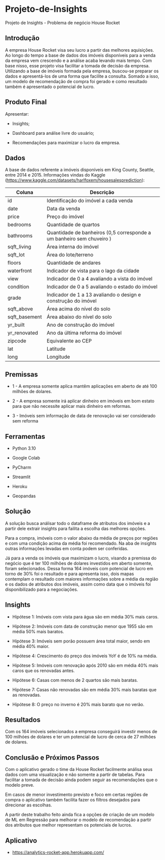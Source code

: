 # Projeto-de-Insights
Projeto de Insights - Problema de negócio House Rocket
## Introdução

A empresa House Rocket visa seu lucro a partir das melhores aquisições. Ao longo do tempo a base de dados dos imóveis disponíveis para a venda da empresa vem crescendo e a análise acaba levando mais tempo. Com base nisso, esse projeto visa facilitar a tomada de decisão da empresa. Utilizando a base de imóveis formada pela empresa, buscou-se preparar os dados e apresentá-los de uma forma que facilite a consulta. Somado a isso, um modelo de recomendação de compra foi gerado e como resultado também é apresentado o potencial de lucro.

## Produto Final

Apresentar:

* Insights;

* Dashboard para análise livre do usuário;

* Recomendações para maximizar o lucro da empresa.

## Dados

A base de dados referente a imóveis disponíveis em King County, Seattle, entre 2014 e 2015. Informações vindas do Kaggle (https://www.kaggle.com/datasets/harlfoxem/housesalesprediction):

| Coluna        | Descrição                                                             |
|---------------|-----------------------------------------------------------------------|
| id            | Identificação do imóvel a cada venda                                  |
| date          | Data da venda                                                         |
| price         | Preço do imóvel                                                       |
| bedrooms      | Quantidade de quartos                                                 |
| bathrooms     | Quantidade de banheiros (0,5 corresponde a um banheiro sem chuveiro ) |
| sqft_living   | Área interna do imóvel                                                |
| sqft_lot      | Área do lote/terreno                                                  |
| floors        | Quantidade de andares                                                 |
| waterfront    | Indicador de vista para o lago da cidade                              |
| view          | Indicador de 0 a 4 avaliando a vista do imóvel                        |
| condition     | Indicador de 0 a 5 avaliando o estado do imóvel                       |
| grade         | Indicador de 1 a 13 avaliando o design e construção do imóvel         |
| sqft_above    | Área acima do nível do solo                                           |
| sqft_basement | Área abaixo do nível do solo                                          |
| yr_built      | Ano de construção do imóvel                                           |
| yr_renovated  | Ano da última reforma do imóvel                                       |
| zipcode       | Equivalente ao CEP                                                    |
| lat           | Latitude                                                              |
| long          | Longitude                                                             |

## Premissas

* 1 - A empresa somente aplica mantêm aplicações em aberto de até 100 milhões de dolares.

* 2 - A empresa somente irá aplicar dinheiro em imóveis em bom estato para que não necessite aplicar mais dinheiro em reformas.

* 3 - Imóveis sem informação de data de renovação vai ser considerado sem reforma

## Ferramentas

* Python 3.10

* Google Colab

* PyCharm

* Streamlit

* Heroku

* Geopandas


## Solução

A solução busca análisar todo o dataframe de atributos dos imóveis e a partir dele extrair insights para failita a escolha das melhores opções.

Para a compra, imóveis com o valor abaixo da média de preços por regiões e com uma condição acima da média foi recomendado. Na aba de insights outras informações levadas em conta podem ser conferidas.

Já para a venda os imóveis que maximizam o lucro, visando a premissa do negócio que é ter 100 milhões de dolares investidos em aberto somente, foram selecionados. Dessa forma 164 imóveis com potencial de lucro em torno de 30% foi o resultado e para apresenta isso, dois mapas contemplam o resultado com maiores informações sobre a média da região e os dados de atributos dos imóveis, assim como data que o imóveis foi disponibilizado para a negociações.


## Insights

* Hipótese 1: Imóveis com vista para água são em média 30% mais caros.

* Hipótese 2: Imóveis com data de construção menor que 1955 são em média 50% mais baratos.

* Hipótese 3: Imóveis sem porão possuem área total maior, sendo em média 40% maior.

* Hipótese 4: Crescimento do preço dos imóveis YoY é de 10% na média.

* Hipótese 5: Imóveis com renovação após 2010 são em média 40% mais caros que os renovadas antes.

* Hipótese 6: Casas com menos de 2 quartos são mais baratas.

* Hipótese 7: Casas não renovadas são em média 30% mais baratas que as renovadas.

* Hipótese 8: O preço no inverno é 20% mais barato que no verão.

## Resultados

Com os 164 imóveis selecionados a empresa conseguirá investir menos de 100 milhóes de dolares e ter um potencial de lucro de cerca de 27 milhões de dolares.

## Conclusão e Próximos Passos

Com o aplicativo gerado o time da House Rocket facilmente análisa seus dados com uma visualização e não somente a partir de tabelas. Para facilitar a tomada de decisão ainda podem seguir as recomendações que o modelo preve.

Em casos de menor investimento previsto e foco em certas regiões de compra o aplicativo também facilita fazer os filtros desejados para direcionar as escolhas. 

A partir deste trabalho feito ainda fica a opções de criação de um modelo de ML em Regressão para melhorar o modelo de recomendação a partir dos atributos que melhor representam os potenciais de lucros.

## Aplicativo

* https://analytics-rocket-app.herokuapp.com/

